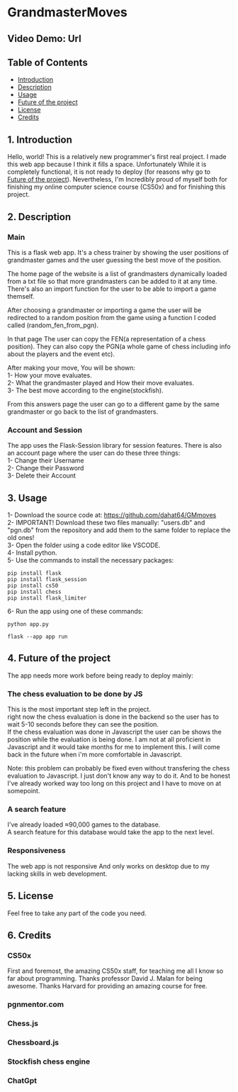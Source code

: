 # GrandmasterMoves

## Video Demo: Url

## Table of Contents 

- [Introduction](#1-introduction)
- [Description](#2-description)
- [Usage](#3-usage)
- [Future of the project](#4-future-of-the-project)
- [License](#5-license)
- [Credits](#6-credits)

## 1. Introduction

Hello, world! This is a relatively new programmer's first real project. I made this web app because I think it fills a space. Unfortunately While it is completely functional, it is not ready to deploy (for reasons why go to [Future of the project](#4-future-of-the-project)). Nevertheless, I'm Incredibly proud of myself both for finishing my online computer science course (CS50x) and for finishing this project. 

## 2. Description
### Main
This is a flask web app. It's a chess trainer by showing the user positions of grandmaster games and the user guessing the best move of the position.

The home page of the website is a list of grandmasters dynamically loaded from a txt file so that more grandmasters can be added to it at any time. There's also an import function for the user to be able to import a game themself.

After choosing a grandmaster or importing a game the user will be redirected to a random position from the game using a function I coded called (random_fen_from_pgn). 

In that page The user can copy the FEN(a representation of a chess position). They can also copy the PGN(a whole game of chess including info about the players and the event etc).

After making your move, You will be shown:<br>
1- How your move evaluates.<br>
2- What the grandmaster played and How their move evaluates.<br>
3- The best move according to the engine(stockfish).<br>

From this answers page the user can go to a different game by the same grandmaster or go back to the list of grandmasters.

### Account and Session
The app uses  the Flask-Session library for session features.
There is also an account page where the user can do these three things:<br>
1- Change their Username<br>
2- Change their Password<br>
3- Delete their Account

## 3. Usage
1- Download the source code at: https://github.com/dahat64/GMmoves<br>
2- IMPORTANT! Download these two files manually: "users.db" and "pgn.db" from the repository and add them to the same folder to replace the old ones!<br>
3- Open the folder using a code editor like VSCODE.<br>
4- Install python.<br>
5- Use the commands to install the necessary packages:<br>
```
pip install flask
pip install flask_session
pip install cs50
pip install chess
pip install flask_limiter
```
6- Run the app using one of these commands:<br>
```
python app.py

flask --app app run
```



## 4. Future of the project

The app needs more work before being ready to deploy mainly:

### The chess evaluation to be done by JS
This is the most important step left in the project.<br>right now the chess evaluation is done in the backend so the user has to wait 5-10 seconds before they can see the position.<br> If the chess evaluation was done in Javascript the user can be shows the position while the evaluation is being done. I am not at all proficient in Javascript and it would take months for me to implement this. I will come back in the future when i'm more comfortable in Javascript.<br>

Note: this problem can probably be fixed even without transfering the chess evaluation to Javascript. I just don't know any way to do it. And to be honest I've already worked way too long on this project and I have to move on at somepoint.

### A search feature
I've already loaded ≈90,000 games to the database.<br>
A search feature for this database would take the app to the next level.

### Responsiveness
The web app is not responsive And only works on desktop due to my lacking skills in web development.

## 5. License
Feel free to take any part of the code you need. 

## 6. Credits
### CS50x
First and foremost, the amazing CS50x staff, for teaching me all I know so far about programming. Thanks professor David J. Malan for being awesome. Thanks Harvard for providing an amazing course for free.

### pgnmentor.com
### Chess.js

### Chessboard.js

### Stockfish chess engine
### ChatGpt

